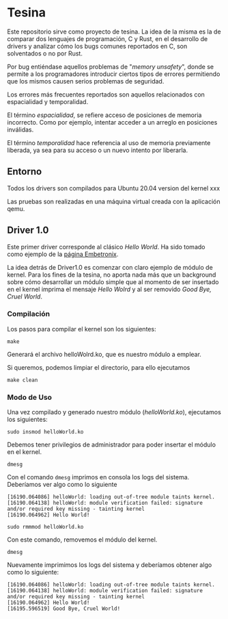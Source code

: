 # Tesina

Este repositorio sirve como proyecto de tesina. La idea de la misma es la de comparar dos lenguajes de programación, C y Rust, en el desarrollo de drivers y analizar cómo los bugs comunes reportados en C, son solventados o no por Rust.

Por bug entiéndase aquellos problemas de "*memory unsafety*", donde se permite a los programadores introducir ciertos tipos de errores permitiendo que los mismos causen serios problemas de seguridad. 

Los errores más frecuentes reportados son aquellos relacionados con espacialidad y temporalidad.

El término *espacialidad*, se refiere acceso de posiciones de memoria incorrecto. Como por ejemplo, intentar acceder a un arreglo en posiciones inválidas.

El término *temporalidad* hace referencia al uso de memoria previamente liberada, ya sea para su acceso o un nuevo intento por liberarla.

## Entorno

Todos los drivers son compilados para Ubuntu 20.04 version del kernel xxx

Las pruebas son realizadas en una máquina virtual creada con la aplicación qemu.

## Driver 1.0

Este primer driver corresponde al clásico *Hello World*. Ha sido tomado como ejemplo de la [página Embetronix](https://embetronicx.com/tutorials/linux/device-drivers/linux-device-driver-tutorial-part-2-first-device-driver/). 

La idea detrás de Driver1.0 es comenzar con claro ejemplo de módulo de kernel. Para los fines de la tesina, no aporta nada más que un background sobre cómo desarrollar un módulo simple que al momento de ser insertado en el kernel imprima el mensaje *Hello Wolrd* y al ser removido *Good Bye, Cruel World*.

### Compilación

Los pasos para compilar el kernel son los siguientes:

`make`

Generará el archivo helloWolrd.ko, que es nuestro módulo a emplear.

Si queremos, podemos limpiar el directorio, para ello ejecutamos

`make clean`

### Modo de Uso

Una vez compilado y generado nuestro módulo (*helloWorld.ko*), ejecutamos los siguientes:

`sudo insmod helloWorld.ko`

Debemos tener privilegios de administrador para poder insertar el módulo en el kernel.

`dmesg`

Con el comando `dmesg` imprimos en consola los logs del sistema. Deberíamos ver algo como lo siguiente

```
[16190.064086] helloWorld: loading out-of-tree module taints kernel.
[16190.064138] helloWorld: module verification failed: signature and/or required key missing - tainting kernel
[16190.064962] Hello World!
```

`sudo rmmmod helloWorld.ko`

Con este comando, removemos el módulo del kernel.

`dmesg`

Nuevamente imprimimos los logs del sistema y deberíamos obtener algo como lo siguiente:

```
[16190.064086] helloWorld: loading out-of-tree module taints kernel.
[16190.064138] helloWorld: module verification failed: signature and/or required key missing - tainting kernel
[16190.064962] Hello World!
[16195.596519] Good Bye, Cruel World!
```

